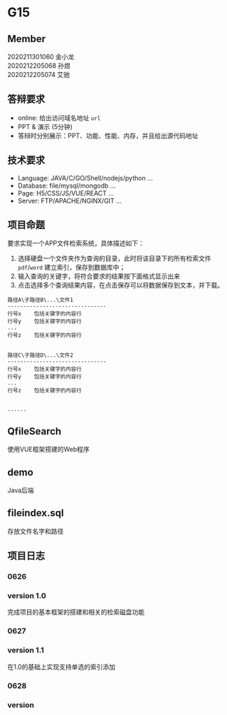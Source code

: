 # G15
  
## Member  
2020211301060 金小龙  
2020212205068 孙煜  
2020212205074 艾驰  

## 答辩要求
- online: 给出访问域名地址 `url`   
- PPT & 演示 (5分钟)  
- 答辩时分别展示：PPT、功能、性能、内存，并且给出源代码地址  

## 技术要求
- Language: JAVA/C/GO/Shell/nodejs/python ...  
- Database: file/mysql/mongodb ...  
- Page: H5/CSS/JS/VUE/REACT ...  
- Server: FTP/APACHE/NGINX/GIT ...

## 项目命题
要求实现一个APP文件检索系统，具体描述如下：  
1. 选择硬盘一个文件夹作为查询的目录，此时将该目录下的所有检索文件 `pdf`/`word` 建立索引，保存到数据库中；  
2. 输入查询的关键字，将符合要求的结果按下面格式显示出来  
3. 点击选择多个查询结果内容，在点击保存可以将数据保存到文本，并下载。  
```  
路径A\子路径B\...\文件1        
-------------------------------  
行号x    包括关键字的内容行     
行号y    包括关键字的内容行  
...  
行号z    包括关键字的内容行  
  
  
路径C\子路径D\...\文件2       
-------------------------------  
行号x    包括关键字的内容行   
行号y    包括关键字的内容行  
...  
行号z    包括关键字的内容行  
  
  
......  
```  
  
## QfileSearch
使用VUE框架搭建的Web程序  
## demo
Java后端  
## fileindex.sql
存放文件名字和路径    
  
## 项目日志
### 0626 
### version 1.0 
完成项目的基本框架的搭建和相关的检索磁盘功能
###  
### 0627 
### version 1.1
在1.0的基础上实现支持单选的索引添加
###  
### 0628 
### version 
